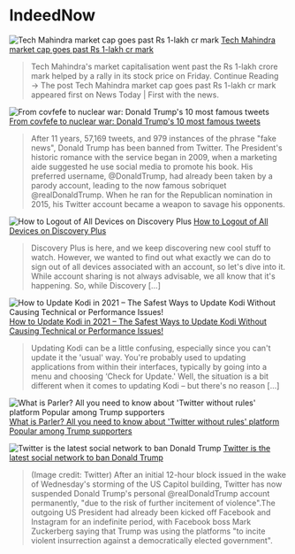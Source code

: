 # IndeedNow

![Tech Mahindra market cap goes past Rs 1-lakh cr mark](None "Tech Mahindra market cap goes past Rs 1-lakh cr mark")
[Tech Mahindra market cap goes past Rs 1-lakh cr mark](https://newstodaynet.com/index.php/2021/01/09/tech-mahindra-market-cap-goes-past-rs-1-lakh-cr-mark/)


> Tech Mahindra's market capitalisation went past the Rs 1-lakh crore mark helped by a rally in its stock price on Friday. Continue Reading → The post Tech Mahindra market cap goes past Rs 1-lakh cr mark appeared first on News Today | First with the news.


![From covfefe to nuclear war: Donald Trump's 10 most famous tweets](https://img.youtube.com/vi/zWWCziqaOWQ/mqdefault.jpg "From covfefe to nuclear war: Donald Trump's 10 most famous tweets")
[From covfefe to nuclear war: Donald Trump's 10 most famous tweets](https://www.telegraph.co.uk/technology/2021/01/09/covfefe-nuclear-war-donald-trumps-famous-tweets-changed-world/)


> After 11 years, 57,169 tweets, and 979 instances of the phrase "fake news", Donald Trump has been banned from Twitter. The President's historic romance with the service began in 2009, when a marketing aide suggested he use social media to promote his book. His preferred username, @DonaldTrump, had already been taken by a parody account, leading to the now famous sobriquet @realDonaldTrump. When he ran for the Republican nomination in 2015, his Twitter account became a weapon to savage his opponents.


![How to Logout of All Devices on Discovery Plus](None "How to Logout of All Devices on Discovery Plus")
[How to Logout of All Devices on Discovery Plus](https://www.technadu.com/how-to-logout-of-all-devices-on-discovery-plus/239058/)


> Discovery Plus is here, and we keep discovering new cool stuff to watch. However, we wanted to find out what exactly we can do to sign out of all devices associated with an account, so let's dive into it. While account sharing is not always advisable, we all know that it's happening. So, while Discovery […]


![How to Update Kodi in 2021 – The Safest Ways to Update Kodi Without Causing Technical or Performance Issues!](None "How to Update Kodi in 2021 – The Safest Ways to Update Kodi Without Causing Technical or Performance Issues!")
[How to Update Kodi in 2021 – The Safest Ways to Update Kodi Without Causing Technical or Performance Issues!](https://www.technadu.com/how-to-update-kodi/12390/)


> Updating Kodi can be a little confusing, especially since you can't update it the 'usual' way. You're probably used to updating applications from within their interfaces, typically by going into a menu and choosing ‘Check for Update.' Well, the situation is a bit different when it comes to updating Kodi – but there's no reason […]


![What is Parler? All you need to know about 'Twitter without rules' platform Popular among Trump supporters](None "What is Parler? All you need to know about 'Twitter without rules' platform Popular among Trump supporters")
[What is Parler? All you need to know about 'Twitter without rules' platform Popular among Trump supporters](https://www.freepressjournal.in/technology/what-is-parler-all-you-need-to-know-about-twitter-without-rules-platform-popular-among-trump-supporters)


> 


![Twitter is the latest social network to ban Donald Trump](https://cdn.mos.cms.futurecdn.net/Wo7CK7ieufnbQzZxqTxXJF-1200-80.jpg "Twitter is the latest social network to ban Donald Trump")
[Twitter is the latest social network to ban Donald Trump](https://www.techradar.com/news/twitter-is-the-latest-social-network-to-ban-donald-trump)


> (Image credit: Twitter) After an initial 12-hour block issued in the wake of Wednesday's storming of the US Capitol building, Twitter has now suspended Donald Trump's personal @realDonaldTrump account permanently, "due to the risk of further incitement of violence".The outgoing US President had already been kicked off Facebook and Instagram for an indefinite period, with Facebook boss Mark Zuckerberg saying that Trump was using the platforms "to incite violent insurrection against a democratically elected government".


